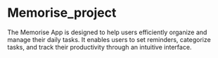 # Memorise_project
The Memorise App is designed to help users efficiently organize and manage their daily tasks. It enables users to set reminders, categorize tasks, and track their productivity through an intuitive interface.

